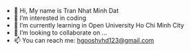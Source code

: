 - 👋 Hi, My name is Tran Nhat Minh Dat
- 👀 I’m interested in coding
- 🌱 I’m currently learning in Open University Ho Chi Minh City
- 💞️ I’m looking to collaborate on ...
- 📫 You can reach me: hgooshvhd123@gmail.com

<!---
TranDatk/TranDatk is a ✨ special ✨ repository because its `README.md` (this file) appears on your GitHub profile.
You can click the Preview link to take a look at your changes.
--->
